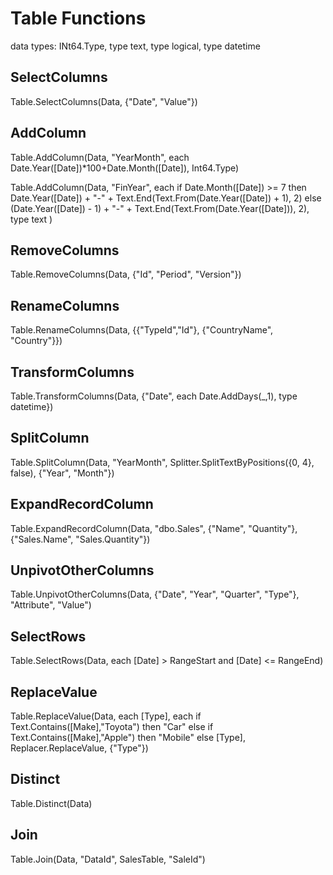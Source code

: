 <!-- {% raw %} -->
# Table Functions
data types: INt64.Type, type text, type logical, type datetime

## SelectColumns
Table.SelectColumns(Data, {"Date", "Value"})

## AddColumn
Table.AddColumn(Data, "YearMonth", each Date.Year([Date])*100+Date.Month([Date]), Int64.Type)

Table.AddColumn(Data, "FinYear", each
  if Date.Month([Date]) >= 7 then Date.Year([Date]) + "-" + Text.End(Text.From(Date.Year([Date]) + 1), 2)
  else (Date.Year([Date]) - 1) + "-" + Text.End(Text.From(Date.Year([Date])), 2), type text
)

## RemoveColumns
Table.RemoveColumns(Data, {"Id", "Period", "Version"})

## RenameColumns
Table.RenameColumns(Data, {{"TypeId","Id"}, {"CountryName", "Country"}})

## TransformColumns
Table.TransformColumns(Data, {"Date", each Date.AddDays(_,1), type datetime})

## SplitColumn
Table.SplitColumn(Data, "YearMonth", Splitter.SplitTextByPositions({0, 4}, false), {"Year", "Month"})

## ExpandRecordColumn
Table.ExpandRecordColumn(Data, "dbo.Sales", {"Name", "Quantity"}, {"Sales.Name", "Sales.Quantity"})

## UnpivotOtherColumns
Table.UnpivotOtherColumns(Data, {"Date", "Year", "Quarter", "Type"}, "Attribute", "Value")

## SelectRows
Table.SelectRows(Data, each [Date] > RangeStart and [Date] <= RangeEnd)

## ReplaceValue
Table.ReplaceValue(Data, each [Type], each if Text.Contains([Make],"Toyota") then "Car" else if Text.Contains([Make],"Apple") then "Mobile" else [Type], Replacer.ReplaceValue, {"Type"})

## Distinct
Table.Distinct(Data)

## Join
Table.Join(Data, "DataId", SalesTable, "SaleId")
<!-- {% endraw %} -->
